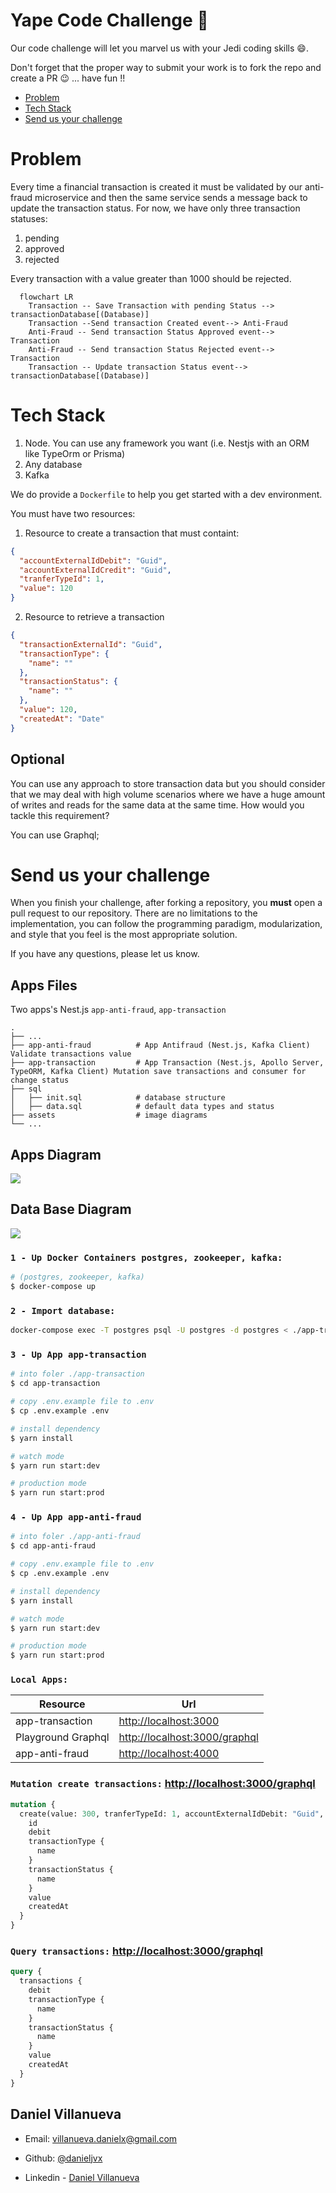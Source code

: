 # Yape Code Challenge :rocket:

Our code challenge will let you marvel us with your Jedi coding skills :smile:. 

Don't forget that the proper way to submit your work is to fork the repo and create a PR :wink: ... have fun !!

- [Problem](#problem)
- [Tech Stack](#tech_stack)
- [Send us your challenge](#send_us_your_challenge)

# Problem

Every time a financial transaction is created it must be validated by our anti-fraud microservice and then the same service sends a message back to update the transaction status.
For now, we have only three transaction statuses:

<ol>
  <li>pending</li>
  <li>approved</li>
  <li>rejected</li>  
</ol>

Every transaction with a value greater than 1000 should be rejected.

```mermaid
  flowchart LR
    Transaction -- Save Transaction with pending Status --> transactionDatabase[(Database)]
    Transaction --Send transaction Created event--> Anti-Fraud
    Anti-Fraud -- Send transaction Status Approved event--> Transaction
    Anti-Fraud -- Send transaction Status Rejected event--> Transaction
    Transaction -- Update transaction Status event--> transactionDatabase[(Database)]
```

# Tech Stack

<ol>
  <li>Node. You can use any framework you want (i.e. Nestjs with an ORM like TypeOrm or Prisma) </li>
  <li>Any database</li>
  <li>Kafka</li>    
</ol>

We do provide a `Dockerfile` to help you get started with a dev environment.

You must have two resources:

1. Resource to create a transaction that must containt:

```json
{
  "accountExternalIdDebit": "Guid",
  "accountExternalIdCredit": "Guid",
  "tranferTypeId": 1,
  "value": 120
}
```

2. Resource to retrieve a transaction

```json
{
  "transactionExternalId": "Guid",
  "transactionType": {
    "name": ""
  },
  "transactionStatus": {
    "name": ""
  },
  "value": 120,
  "createdAt": "Date"
}
```

## Optional

You can use any approach to store transaction data but you should consider that we may deal with high volume scenarios where we have a huge amount of writes and reads for the same data at the same time. How would you tackle this requirement?

You can use Graphql;

# Send us your challenge

When you finish your challenge, after forking a repository, you **must** open a pull request to our repository. There are no limitations to the implementation, you can follow the programming paradigm, modularization, and style that you feel is the most appropriate solution.

If you have any questions, please let us know.


## Apps Files

Two apps's Nest.js `app-anti-fraud`, `app-transaction`

    .
    ├── ...
    ├── app-anti-fraud          # App Antifraud (Nest.js, Kafka Client) Validate transactions value
    ├── app-transaction         # App Transaction (Nest.js, Apollo Server, TypeORM, Kafka Client) Mutation save transactions and consumer for change status
    ├── sql
    │   ├── init.sql            # database structure
    │   ├── data.sql            # default data types and status
    ├── assets                  # image diagrams
    └── ...

## Apps Diagram

![](./assets/apps-diagram.jpeg)

## Data Base Diagram

![](./assets/db-diagram.png)

### `1 - Up Docker Containers postgres, zookeeper, kafka:`

```bash
# (postgres, zookeeper, kafka)
$ docker-compose up
```

### `2 - Import database:`
```bash
docker-compose exec -T postgres psql -U postgres -d postgres < ./app-transaction/sql/data.sql
```

### `3 - Up App app-transaction`

```bash
# into foler ./app-transaction
$ cd app-transaction

# copy .env.example file to .env
$ cp .env.example .env

# install dependency
$ yarn install

# watch mode
$ yarn run start:dev

# production mode
$ yarn run start:prod
```

### `4 - Up App app-anti-fraud`


```bash
# into foler ./app-anti-fraud
$ cd app-anti-fraud

# copy .env.example file to .env
$ cp .env.example .env

# install dependency
$ yarn install

# watch mode
$ yarn run start:dev

# production mode
$ yarn run start:prod
```

### `Local Apps:`
| Resource            | Url                                                                                        |
|---------------------|--------------------------------------------------------------------------------------------|
| app-transaction     | [http://localhost:3000](http://localhost:3000)                                             |
| Playground Graphql  | [http://localhost:3000/graphql](http://localhost:3000/graphql)                             |
| app-anti-fraud      | [http://localhost:4000](http://localhost:4000)                                             |

### `Mutation create transactions:` [http://localhost:3000/graphql](http://localhost:3000/graphql)
```graphql
mutation {
  create(value: 300, tranferTypeId: 1, accountExternalIdDebit: "Guid", accountExternalIdCredit: "Guid") {
    id
    debit
    transactionType {
      name
    }
    transactionStatus {
      name
    }
    value
    createdAt
  }
}
```

### `Query transactions:` [http://localhost:3000/graphql](http://localhost:3000/graphql)
```graphql
query {
  transactions {
    debit
    transactionType {
      name
    }
    transactionStatus {
      name
    }
    value
    createdAt
  }
}
```

## Daniel Villanueva

- Email: [villanueva.danielx@gmail.com](mail://villanueva.danielx@gmail.com)

- Github: [@danieljvx](https://github.com/danieljvx)

- Linkedin - [Daniel Villanueva](https://www.linkedin.com/in/danieljx)
